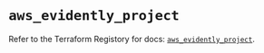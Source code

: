 # `aws_evidently_project`

Refer to the Terraform Registory for docs: [`aws_evidently_project`](https://registry.terraform.io/providers/hashicorp/aws/5.12.0/docs/resources/evidently_project).
